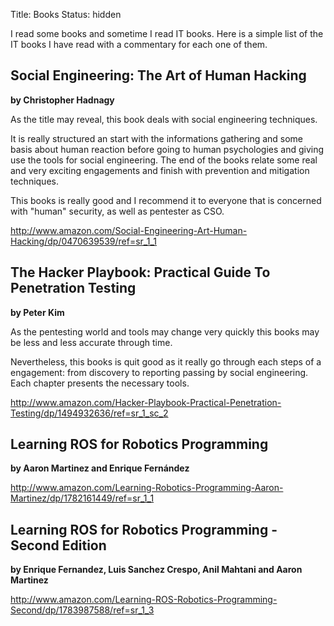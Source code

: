 Title: Books
Status: hidden

I read some books and sometime I read IT books.
Here is a simple list of the IT books I have read with a commentary for each one
of them.

## Social Engineering: The Art of Human Hacking
**by Christopher Hadnagy**

As the title may reveal, this book deals with social engineering techniques.

It is really structured an start with the informations gathering and some
basis about human reaction before going to human psychologies and giving use the
tools for social engineering. The end of the books relate some real and very
exciting engagements and finish with prevention and mitigation techniques.

This books is really good and I recommend it to everyone that is concerned with
"human" security, as well as pentester as CSO.

http://www.amazon.com/Social-Engineering-Art-Human-Hacking/dp/0470639539/ref=sr_1_1

## The Hacker Playbook: Practical Guide To Penetration Testing
**by Peter Kim**

As the pentesting world and tools may change very quickly this books may be less
and less accurate through time.

Nevertheless, this books is quit good as it really go through each steps of a
engagement: from discovery to reporting passing by social engineering. Each
chapter presents the necessary tools.

http://www.amazon.com/Hacker-Playbook-Practical-Penetration-Testing/dp/1494932636/ref=sr_1_sc_2

## Learning ROS for Robotics Programming
**by Aaron Martinez and Enrique Fernández**

http://www.amazon.com/Learning-Robotics-Programming-Aaron-Martinez/dp/1782161449/ref=sr_1_1

## Learning ROS for Robotics Programming - Second Edition
**by Enrique Fernandez, Luis Sanchez Crespo, Anil Mahtani and Aaron Martinez**

http://www.amazon.com/Learning-ROS-Robotics-Programming-Second/dp/1783987588/ref=sr_1_3
